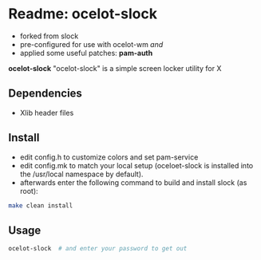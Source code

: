 # Readme: ocelot-slock
- forked from slock
- pre-configured for use with ocelot-wm *and*
- applied some useful patches: **pam-auth**

**ocelot-slock**
"ocelot-slock" is a simple screen locker utility for X

## Dependencies
- Xlib header files

## Install
- edit config.h to customize colors and set pam-service
- edit config.mk to match your local setup (oceloet-slock is installed into the /usr/local namespace by default).
- afterwards enter the following command to build and install slock (as root):

```.sh
make clean install
```

## Usage

```.sh
ocelot-slock  # and enter your password to get out
```
